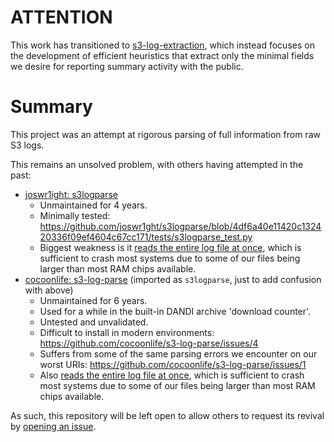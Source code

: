 # ATTENTION

This work has transitioned to [s3-log-extraction](https://github.com/dandi/s3-log-extraction), which instead focuses on the development of efficient heuristics that extract only the minimal fields we desire for reporting summary activity with the public.



# Summary

This project was an attempt at rigorous parsing of full information from raw S3 logs.

This remains an unsolved problem, with others having attempted in the past:
  - [joswr1ight: s3logparse](https://github.com/joswr1ght/s3logparse/tree/main)
    - Unmaintained for 4 years.
    - Minimally tested: https://github.com/joswr1ght/s3logparse/blob/4df6a40e11420c132420336f09ef4604c67cc171/tests/s3logparse_test.py
    - Biggest weakness is it [reads the entire log file at once](https://github.com/joswr1ght/s3logparse/blob/4df6a40e11420c132420336f09ef4604c67cc171/s3logparse.py#L144), which is sufficient to crash most systems due to some of our files being larger than most RAM chips available.
  - [cocoonlife: s3-log-parse](https://github.com/cocoonlife/s3-log-parse) (imported as `s3logparse`, just to add confusion with above)
    - Unmaintained for 6 years.
    - Used for a while in the built-in DANDI archive 'download counter'.
    -  Untested and unvalidated.
    -  Difficult to install in modern environments: https://github.com/cocoonlife/s3-log-parse/issues/4
    - Suffers from some of the same parsing errors we encounter on our worst URIs: https://github.com/cocoonlife/s3-log-parse/issues/1
    -  Also [reads the entire log file at once](https://github.com/cocoonlife/s3-log-parse/blob/c19954bde2913b439c20d8f8bb3a22c9490e4b62/s3logparse/cli.py#L21), which is sufficient to crash most systems due to some of our files being larger than most RAM chips available.

As such, this repository will be left open to allow others to request its revival by [opening an issue](https://github.com/dandi/s3-log-parser/issues/new).
